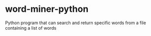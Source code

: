 # word-miner-python
Python program that can search and return specific words from a file containing a list of words 

